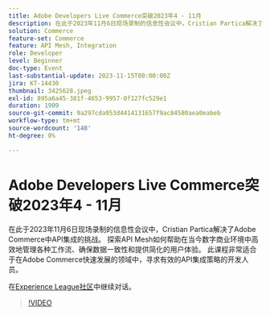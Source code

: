```yaml
---
title: Adobe Developers Live Commerce突破2023年4 - 11月
description: 在此于2023年11月6日现场录制的信息性会议中，Cristian Partica解决了Adobe Commerce中API集成的挑战。 探索API Mesh如何帮助在当今数字商业环境中高效地管理各种工作流、确保数据一致性和提供简化的用户体验。 此课程非常适合于在Adobe Commerce快速发展的领域中，寻求有效的API集成策略的开发人员。
solution: Commerce
feature-set: Commerce
feature: API Mesh, Integration
role: Developer
level: Beginner
doc-type: Event
last-substantial-update: 2023-11-15T00:00:00Z
jira: KT-14430
thumbnail: 3425628.jpeg
exl-id: 895a6a45-381f-4653-9957-0f127fc529e1
duration: 1909
source-git-commit: 9a297cda953d4414131657f9ac84580aea0eabeb
workflow-type: tm+mt
source-wordcount: '148'
ht-degree: 0%

---
```


# Adobe Developers Live Commerce突破2023年4 - 11月

在此于2023年11月6日现场录制的信息性会议中，Cristian Partica解决了Adobe Commerce中API集成的挑战。 探索API Mesh如何帮助在当今数字商业环境中高效地管理各种工作流、确保数据一致性和提供简化的用户体验。 此课程非常适合于在Adobe Commerce快速发展的领域中，寻求有效的API集成策略的开发人员。

在[Experience League社区](https://adobe.ly/3ttN8tz)中继续对话。

>[!VIDEO](https://video.tv.adobe.com/v/3425628/?learn=on)
